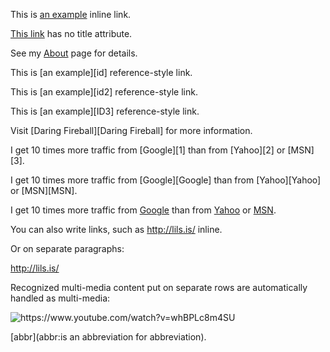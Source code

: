 ﻿This is [an example](http://example.com/ "Title") inline link\.

[This link](http://example.net/) has no title attribute\.

See my [About](/about/) page for details\.

This is [an example][id] reference\-style link\.

This is [an example][id2] reference\-style link\.

This is [an example][ID3] reference\-style link\.

Visit [Daring Fireball][Daring Fireball] for more information\.

I get 10 times more traffic from [Google][1] than from [Yahoo][2] or [MSN][3]\.

I get 10 times more traffic from [Google][Google] than from [Yahoo][Yahoo] or [MSN][MSN]\.

I get 10 times more traffic from [Google](http://google.com/ "Google") than from [Yahoo](http://search.yahoo.com/ "Yahoo Search") or [MSN](http://search.msn.com/ "MSN Search")\.

You can also write links, such as <http://lils.is/> inline\.

Or on separate paragraphs\:

<http://lils.is/>

Recognized multi\-media content put on separate rows are automatically handled as multi\-media\:

![https\://www\.youtube\.com/watch?v\=whBPLc8m4SU](https://www.youtube.com/watch?v=whBPLc8m4SU)

[abbr](abbr:is an abbreviation for abbreviation)\.

